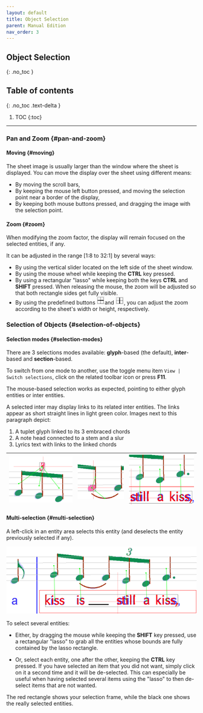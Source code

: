 ```yaml
---
layout: default
title: Object Selection
parent: Manual Edition
nav_order: 3
---
```

## Object Selection
{: .no_toc }

## Table of contents
{: .no_toc .text-delta }

1. TOC
{:toc}

---

### Pan and Zoom {#pan-and-zoom}

#### Moving {#moving}

The sheet image is usually larger than the window where the sheet is displayed.
You can move the display over the sheet using different means:

* By moving the scroll bars,
* By keeping the mouse left button pressed, and moving the selection point near a border of the display,
* By keeping both mouse buttons pressed, and dragging the image with the selection point.

#### Zoom {#zoom}

When modifying the zoom factor, the display will remain focused on the selected entities, if any.

It can be adjusted in the range [1:8 to 32:1] by several ways:

* By using the vertical slider located on the left side of the sheet window.
* By using the mouse wheel while keeping the **CTRL** key pressed.
* By using a rectangular "lasso" while keeping both the keys **CTRL** and **SHIFT** pressed.
When releasing the mouse, the zoom will be adjusted so that both rectangle sides get fully visible.
* By using the predefined buttons ![](../assets/zoom1.png)and ![](../assets/zoom2.png),
you can adjust the zoom according to the sheet's width or height, respectively.

### Selection of Objects {#selection-of-objects}

#### Selection modes {#selection-modes}

There are 3 selections modes available: **glyph**-based (the default), **inter**-based
and **section**-based.

To switch from one mode to another, use the toggle menu item `View | Switch selections`,
click on the related toolbar icon or press **F11**.

The mouse-based selection works as expected, pointing to either glyph entities or inter entities.

A selected inter may display links to its related inter entities.
The links appear as short straight lines in light green color. Images next to this paragraph depict:

1. A tuplet glyph linked to its 3 embraced chords
2. A note head connected to a stem and a slur
3. Lyrics text with links to the linked chords

| ![](../assets/link_tuplet.png) | ![](../assets/link_stem_slur.png) | ![](../assets/link_lyrics.png) |
| :---: | :---: | :---: |


#### Multi-selection {#multi-selection}

A left-click in an entity area selects this entity (and deselects the entity previously selected if any).

![](../assets/multi_select.png)

To select several entities:

* Either, by dragging the mouse while keeping the **SHIFT** key pressed, use a rectangular "lasso"
to grab all the entities whose bounds are fully contained by the lasso rectangle.

* Or, select each entity, one after the other, keeping the **CTRL** key pressed.
If you have selected an item that you did not want, simply click on it a second time
and it will be de-selected.
This can especially be useful when having selected several items using the "lasso" to then
de-select items that are not wanted.

The red rectangle shows your selection frame, while the black one shows the really selected entities.
